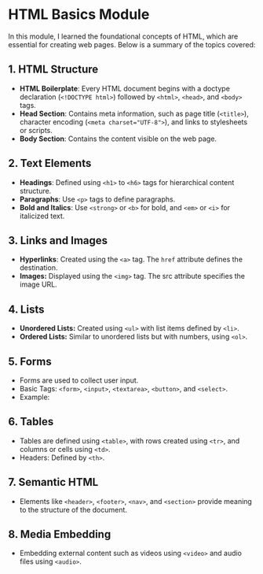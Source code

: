 # HTML Basics Module

In this module, I learned the foundational concepts of HTML, which are essential for creating web pages. Below is a summary of the topics covered:

## 1. HTML Structure
- **HTML Boilerplate**: Every HTML document begins with a doctype declaration (`<!DOCTYPE html>`) followed by `<html>`, `<head>`, and `<body>` tags.
- **Head Section**: Contains meta information, such as page title (`<title>`), character encoding (`<meta charset="UTF-8">`), and links to stylesheets or scripts.
- **Body Section**: Contains the content visible on the web page.

## 2. Text Elements
- **Headings**: Defined using `<h1>` to `<h6>` tags for hierarchical content structure.
- **Paragraphs**: Use `<p>` tags to define paragraphs.
- **Bold and Italics**: Use `<strong>` or `<b>` for bold, and `<em>` or `<i>` for italicized text.

## 3. Links and Images
- **Hyperlinks**: Created using the `<a>` tag. The `href` attribute defines the destination.
- **Images:** Displayed using the `<img>` tag. The src attribute specifies the image URL.

## 4. Lists
- **Unordered Lists:** Created using `<ul>` with list items defined by `<li>`.
- **Ordered Lists:** Similar to unordered lists but with numbers, using `<ol>`.

## 5. Forms
- Forms are used to collect user input.
- Basic Tags: `<form>`, `<input>`, `<textarea>`, `<button>`, and `<select>`.
- Example:

## 6. Tables
- Tables are defined using `<table>`, with rows created using `<tr>`, and columns or cells using `<td>`.
- Headers: Defined by `<th>`.

## 7. Semantic HTML
- Elements like `<header>`, `<footer>`, `<nav>`, and `<section>` provide meaning to the structure of the document.

## 8. Media Embedding
- Embedding external content such as videos using `<video>` and audio files using `<audio>`.


